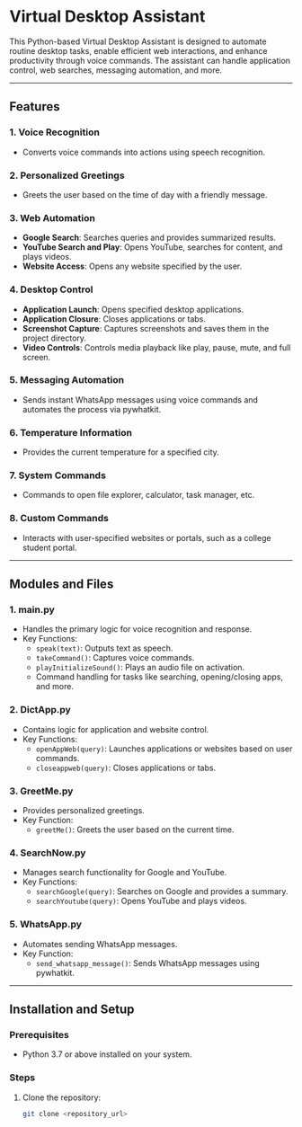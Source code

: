 # Virtual Desktop Assistant

This Python-based Virtual Desktop Assistant is designed to automate routine desktop tasks, enable efficient web interactions, and enhance productivity through voice commands. The assistant can handle application control, web searches, messaging automation, and more.

---

## Features

### 1. Voice Recognition
- Converts voice commands into actions using speech recognition.

### 2. Personalized Greetings
- Greets the user based on the time of day with a friendly message.

### 3. Web Automation
- **Google Search**: Searches queries and provides summarized results.
- **YouTube Search and Play**: Opens YouTube, searches for content, and plays videos.
- **Website Access**: Opens any website specified by the user.

### 4. Desktop Control
- **Application Launch**: Opens specified desktop applications.
- **Application Closure**: Closes applications or tabs.
- **Screenshot Capture**: Captures screenshots and saves them in the project directory.
- **Video Controls**: Controls media playback like play, pause, mute, and full screen.

### 5. Messaging Automation
- Sends instant WhatsApp messages using voice commands and automates the process via pywhatkit.

### 6. Temperature Information
- Provides the current temperature for a specified city.

### 7. System Commands
- Commands to open file explorer, calculator, task manager, etc.

### 8. Custom Commands
- Interacts with user-specified websites or portals, such as a college student portal.

---

## Modules and Files

### 1. **main.py**
- Handles the primary logic for voice recognition and response.
- Key Functions:
  - `speak(text)`: Outputs text as speech.
  - `takeCommand()`: Captures voice commands.
  - `playInitializeSound()`: Plays an audio file on activation.
  - Command handling for tasks like searching, opening/closing apps, and more.

### 2. **DictApp.py**
- Contains logic for application and website control.
- Key Functions:
  - `openAppWeb(query)`: Launches applications or websites based on user commands.
  - `closeappweb(query)`: Closes applications or tabs.

### 3. **GreetMe.py**
- Provides personalized greetings.
- Key Function:
  - `greetMe()`: Greets the user based on the current time.

### 4. **SearchNow.py**
- Manages search functionality for Google and YouTube.
- Key Functions:
  - `searchGoogle(query)`: Searches on Google and provides a summary.
  - `searchYoutube(query)`: Opens YouTube and plays videos.

### 5. **WhatsApp.py**
- Automates sending WhatsApp messages.
- Key Function:
  - `send_whatsapp_message()`: Sends WhatsApp messages using pywhatkit.

---

## Installation and Setup

### Prerequisites
- Python 3.7 or above installed on your system.

### Steps
1. Clone the repository:
   ```bash
   git clone <repository_url>
       

